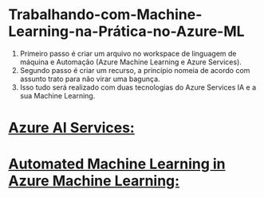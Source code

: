 # Trabalhando-com-Machine-Learning-na-Prática-no-Azure-ML
 1. Primeiro passo é criar um arquivo no workspace de linguagem de máquina e Automação (Azure Machine Learning e Azure Services).
 2. Segundo passo é criar um recurso, a princípio nomeia de acordo com assunto trato para não virar uma bagunça.
 3. Isso tudo será realizado com duas tecnologias do Azure Services IA e a sua Machine Learning.
    
# [Azure AI Services:](https://microsoftlearning.github.io/mslearn-ai-fundamentals/Instructions/Labs/02-content-safety.html)
# [Automated Machine Learning in Azure Machine Learning:](https://microsoftlearning.github.io/mslearn-ai-fundamentals/Instructions/Labs/01-machine-learning.html)
